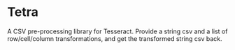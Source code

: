 # Tetra

A CSV pre-processing library for Tesseract. Provide a string csv and a list of row/cell/column transformations, and get the transformed string csv back.